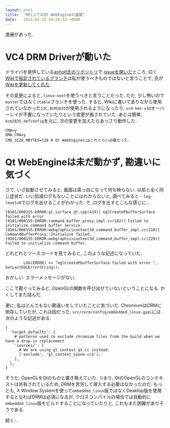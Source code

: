 ```yaml
---
layout: post
title:  "RPi上でのQt WebEngineの進展"
date:   2016-05-25 10:29:32 +0900
---
```

進展があった.

# VC4 DRM Driverが動いた
ドライバを提供している[anholt氏のリポジトリ](https://github.com/anholt/linux/)で
[issueを開いた](https://github.com/anholt/linux/issues/29)ところ,
曰く[Wikiで指定されているブランチ](https://github.com/anholt/linux/tree/vc4-kms-v3d)は私が使うべきものではないと言うことで,
氏が[Wikiを更新してくれた](https://secure.freedesktop.org/cgit/dri/commit/VC4.mdwn?id=978d02d0d92a264f2607150bafc61daf277264cf).

その変更によると, `linux-next`を使うべきと言うことだった. ただ, 少し怖いので`master`ではなく`stable`ブランチを使った.
すると, Wikiに書いてありながら使用されていなかった`I2C_BCM2835`が使用されるようになったり,
`vc4-kms-v3d`オーバーレイが不要になっていたりという変更が施されていた.
あとは簡単, `bcm2835_defconfig`を元に, 次の変更を加えたらあっさり動作した.

```
CMA=y
DMA_CMA=y
CMA_SIZE_MBYTES=128 # Qt WebEngineにはこれぐらい必要だった.
```

# Qt WebEngineは未だ動かず, 勘違いに気づく
さて, いざ起動させてみると, 画面は真っ白になって何も映らない. 以前と全く同じ症状だ.
いい加減ログもないことにはわからないと, 調べてみると`--log-level=0`でログを出せることがわかった.
で, ログを出すとこんな感じに…

```
[0101/000155:ERROR:gl_surface_qt.cpp(419)] eglCreatePbufferSurface failed with error 
[0101/000155:ERROR:command_buffer_proxy_impl.cc(182)] Failed to initialize command buffer service.
[0101/000155:ERROR:webgraphicscontext3d_command_buffer_impl.cc(210)] CommandBufferProxy::Initialize failed.
[0101/000155:ERROR:webgraphicscontext3d_command_buffer_impl.cc(229)] Failed to initialize command buffer.
```

どれどれとソースコードを見てみると, このような記述になっていた.
```
        LOG(ERROR) << "eglCreatePbufferSurface failed with error ", GetLastEGLErrorString();
```

おかしい. エラーメッセージがない.

ここで勘ぐってみると, OpenGLの関数を呼び出せていないということになる.
かくしてまた詰んだ.

更に, 私はとんでもない勘違いをしていたことに気づいた. ChromiumはDRMに依存していたが,
これは囮だった. `src/core/config/embedded_linux.gypi`には次のような記述がある.

```
{
  'target_defaults': {
    # patterns used to exclude chromium files from the build when we have a drop-in replacement
    'sources/': [
      # We are using gl_context_qt.cc instead.
      ['exclude', 'gl_context_ozone.cc$'],
    ],
  },
}
```

そうだ. OpenGLをQtのものと置き換えていた. つまり, QtのOpenGLのコンテキストは共有されているため,
DRMを苦労して導入する必要はなかったのだ. もっとも, X Window Systemを使って`embedded_linux`版ではなくDesktop版を使用するとなればDRMは必須になるが,
クロスコンパイルの場合では自動的に`embedded_linux`版をビルドすることになっていたりと,
これもまた困難がありそうである.

続く…
